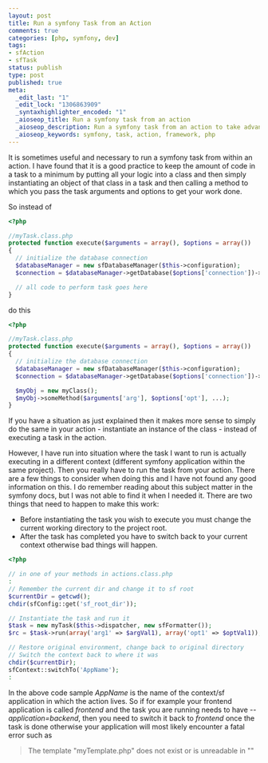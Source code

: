 ```yaml
---
layout: post
title: Run a symfony Task from an Action
comments: true
categories: [php, symfony, dev]
tags:
- sfAction
- sfTask
status: publish
type: post
published: true
meta: 
  _edit_last: "1"
  _edit_lock: "1306863909"
  _syntaxhighlighter_encoded: "1"
  _aioseop_title: Run a symfony task from an action
  _aioseop_description: Run a symfony task from an action to take advantage of either built-in symfony task or your own custom tasks. Tasks are not bound to the command line.
  _aioseop_keywords: symfony, task, action, framework, php
---
```

It is sometimes useful and necessary to run a symfony task from within an action. I have found that it is a good practice to keep the amount of code in a task to a minimum by putting all your logic into a class and then simply instantiating an object of that class in a task and then calling a method to which you pass the task arguments and options to get your work done.
<!--more-->
So instead of 
``` php
<?php

//myTask.class.php
protected function execute($arguments = array(), $options = array())
{
  // initialize the database connection
  $databaseManager = new sfDatabaseManager($this->configuration);
  $connection = $databaseManager->getDatabase($options['connection'])->getConnection();

  // all code to perform task goes here
}
```

do this
``` php
<?php

//myTask.class.php
protected function execute($arguments = array(), $options = array())
{
  // initialize the database connection
  $databaseManager = new sfDatabaseManager($this->configuration);
  $connection = $databaseManager->getDatabase($options['connection'])->getConnection();

  $myObj = new myClass();
  $myObj->someMethod($arguments['arg'], $options['opt'], ...);
}
```

If you have a situation as just explained then it makes more sense to simply do the same in your action - instantiate an instance of the class - instead of executing a task in the action.

However, I have run into situation where the task I want to run is actually executing in a different context (different symfony application within the same project). Then you really have to run the task from your action.
There are a few things to consider when doing this and I have not found any good information on this. I do remember reading about this subject matter in the symfony docs, but I was not able to find it when I needed it.
There are two things that need to happen to make this work:

* Before instantiating the task you wish to execute you must change the current working directory to the project root.
* After the task has completed you have to switch back to your current context otherwise bad things will happen.

``` php
<?php

// in one of your methods in actions.class.php
:
// Remember the current dir and change it to sf root
$currentDir = getcwd();
chdir(sfConfig::get('sf_root_dir'));

// Instantiate the task and run it
$task = new myTask($this->dispatcher, new sfFormatter());
$rc = $task->run(array('arg1' => $argVal1), array('opt1' => $optVal1));

// Restore original environment, change back to original directory
// Switch the context back to where it was
chdir($currentDir);
sfContext::switchTo('AppName');
:
```

In the above code sample *AppName* is the name of the context/sf application in which the action lives.
So if for example your frontend application is called *frontend* and the task you are running needs to have *--application=backend*, then you need to switch it back to *frontend* once the task is done otherwise your application will most likely encounter a fatal error such as 

>The template "myTemplate.php" does not exist or is unreadable in ""

